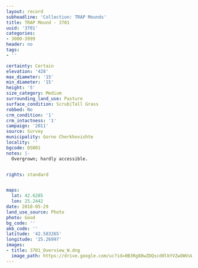 ```yaml
---
layout: record
subheadline: 'Collection: TRAP Mounds'
title: TRAP Mound - 3701
uuid: '3701'
categories:
- 3000-3999
header: no
tags:
- ''

certainty: Certain
elevation: '428'
max_diameter: '15'
min_diameter: '15'
height: '5'
size_category: Medium
surrounding_land_use: Pasture
surface_condition: Scrub|Tall Grass
robbed: No
crm_condition: '1'
crm_intactness: '1'
campaign: '2011'
source: Survey
municipality: Gorno Cherkhovishte
locality: ''
bgcode: DS001
notes: |-
  Overgrown; hardly accessible.


rights: standard


maps:
  lat: 42.6285
  lon: 25.2442
date: 2018-05-29
land_use_source: Photo
photo: Good
bg_code: ''
akb_code: ''
latitude: '42.583265'
longitude: '25.26997'
images:
- title: 3701_Overview_W.dng
  image_path: https://drive.google.com/uc?id=0B3Rg88wZDQscd0lkYVZwOWVuWnc
---
```

